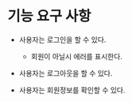 # 기능 요구 사항

- 사용자는 로그인을 할 수 있다.

  - 회원이 아닐시 에러를 표시한다.

- 사용자는 로그아웃을 할 수 있다.

- 사용자는 회원정보를 확인할 수 있다.
